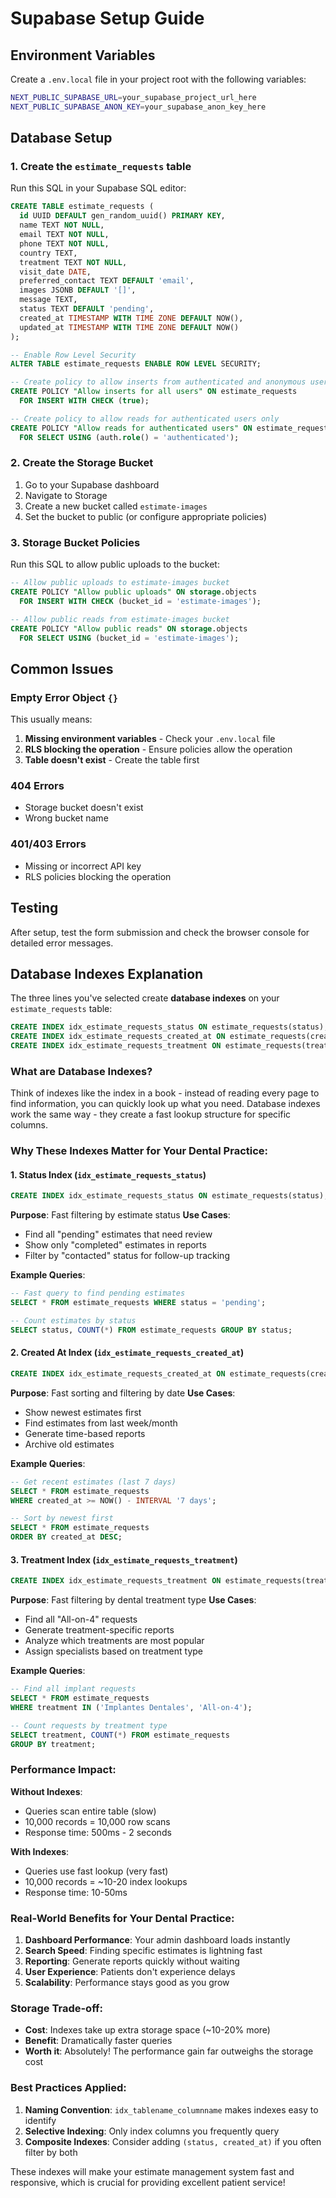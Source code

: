 # Supabase Setup Guide

## Environment Variables

Create a `.env.local` file in your project root with the following variables:

```bash
NEXT_PUBLIC_SUPABASE_URL=your_supabase_project_url_here
NEXT_PUBLIC_SUPABASE_ANON_KEY=your_supabase_anon_key_here
```

## Database Setup

### 1. Create the `estimate_requests` table

Run this SQL in your Supabase SQL editor:

```sql
CREATE TABLE estimate_requests (
  id UUID DEFAULT gen_random_uuid() PRIMARY KEY,
  name TEXT NOT NULL,
  email TEXT NOT NULL,
  phone TEXT NOT NULL,
  country TEXT,
  treatment TEXT NOT NULL,
  visit_date DATE,
  preferred_contact TEXT DEFAULT 'email',
  images JSONB DEFAULT '[]',
  message TEXT,
  status TEXT DEFAULT 'pending',
  created_at TIMESTAMP WITH TIME ZONE DEFAULT NOW(),
  updated_at TIMESTAMP WITH TIME ZONE DEFAULT NOW()
);

-- Enable Row Level Security
ALTER TABLE estimate_requests ENABLE ROW LEVEL SECURITY;

-- Create policy to allow inserts from authenticated and anonymous users
CREATE POLICY "Allow inserts for all users" ON estimate_requests
  FOR INSERT WITH CHECK (true);

-- Create policy to allow reads for authenticated users only
CREATE POLICY "Allow reads for authenticated users" ON estimate_requests
  FOR SELECT USING (auth.role() = 'authenticated');
```

### 2. Create the Storage Bucket

1. Go to your Supabase dashboard
2. Navigate to Storage
3. Create a new bucket called `estimate-images`
4. Set the bucket to public (or configure appropriate policies)

### 3. Storage Bucket Policies

Run this SQL to allow public uploads to the bucket:

```sql
-- Allow public uploads to estimate-images bucket
CREATE POLICY "Allow public uploads" ON storage.objects
  FOR INSERT WITH CHECK (bucket_id = 'estimate-images');

-- Allow public reads from estimate-images bucket
CREATE POLICY "Allow public reads" ON storage.objects
  FOR SELECT USING (bucket_id = 'estimate-images');
```

## Common Issues

### Empty Error Object `{}`
This usually means:
1. **Missing environment variables** - Check your `.env.local` file
2. **RLS blocking the operation** - Ensure policies allow the operation
3. **Table doesn't exist** - Create the table first

### 404 Errors
- Storage bucket doesn't exist
- Wrong bucket name

### 401/403 Errors
- Missing or incorrect API key
- RLS policies blocking the operation

## Testing

After setup, test the form submission and check the browser console for detailed error messages. 

## Database Indexes Explanation

The three lines you've selected create **database indexes** on your `estimate_requests` table:

```sql
CREATE INDEX idx_estimate_requests_status ON estimate_requests(status);
CREATE INDEX idx_estimate_requests_created_at ON estimate_requests(created_at);
CREATE INDEX idx_estimate_requests_treatment ON estimate_requests(treatment);
```

### What are Database Indexes?

Think of indexes like the index in a book - instead of reading every page to find information, you can quickly look up what you need. Database indexes work the same way - they create a fast lookup structure for specific columns.

### Why These Indexes Matter for Your Dental Practice:

#### 1. **Status Index** (`idx_estimate_requests_status`)
```sql
CREATE INDEX idx_estimate_requests_status ON estimate_requests(status);
```

**Purpose**: Fast filtering by estimate status
**Use Cases**:
- Find all "pending" estimates that need review
- Show only "completed" estimates in reports
- Filter by "contacted" status for follow-up tracking

**Example Queries**:
```sql
-- Fast query to find pending estimates
SELECT * FROM estimate_requests WHERE status = 'pending';

-- Count estimates by status
SELECT status, COUNT(*) FROM estimate_requests GROUP BY status;
```

#### 2. **Created At Index** (`idx_estimate_requests_created_at`)
```sql
CREATE INDEX idx_estimate_requests_created_at ON estimate_requests(created_at);
```

**Purpose**: Fast sorting and filtering by date
**Use Cases**:
- Show newest estimates first
- Find estimates from last week/month
- Generate time-based reports
- Archive old estimates

**Example Queries**:
```sql
-- Get recent estimates (last 7 days)
SELECT * FROM estimate_requests 
WHERE created_at >= NOW() - INTERVAL '7 days';

-- Sort by newest first
SELECT * FROM estimate_requests 
ORDER BY created_at DESC;
```

#### 3. **Treatment Index** (`idx_estimate_requests_treatment`)
```sql
CREATE INDEX idx_estimate_requests_treatment ON estimate_requests(treatment);
```

**Purpose**: Fast filtering by dental treatment type
**Use Cases**:
- Find all "All-on-4" requests
- Generate treatment-specific reports
- Analyze which treatments are most popular
- Assign specialists based on treatment type

**Example Queries**:
```sql
-- Find all implant requests
SELECT * FROM estimate_requests 
WHERE treatment IN ('Implantes Dentales', 'All-on-4');

-- Count requests by treatment type
SELECT treatment, COUNT(*) FROM estimate_requests 
GROUP BY treatment;
```

### Performance Impact:

**Without Indexes**:
- Queries scan entire table (slow)
- 10,000 records = 10,000 row scans
- Response time: 500ms - 2 seconds

**With Indexes**:
- Queries use fast lookup (very fast)
- 10,000 records = ~10-20 index lookups
- Response time: 10-50ms

### Real-World Benefits for Your Dental Practice:

1. **Dashboard Performance**: Your admin dashboard loads instantly
2. **Search Speed**: Finding specific estimates is lightning fast
3. **Reporting**: Generate reports quickly without waiting
4. **User Experience**: Patients don't experience delays
5. **Scalability**: Performance stays good as you grow

### Storage Trade-off:

- **Cost**: Indexes take up extra storage space (~10-20% more)
- **Benefit**: Dramatically faster queries
- **Worth it**: Absolutely! The performance gain far outweighs the storage cost

### Best Practices Applied:

1. **Naming Convention**: `idx_tablename_columnname` makes indexes easy to identify
2. **Selective Indexing**: Only index columns you frequently query
3. **Composite Indexes**: Consider adding `(status, created_at)` if you often filter by both

These indexes will make your estimate management system fast and responsive, which is crucial for providing excellent patient service! 